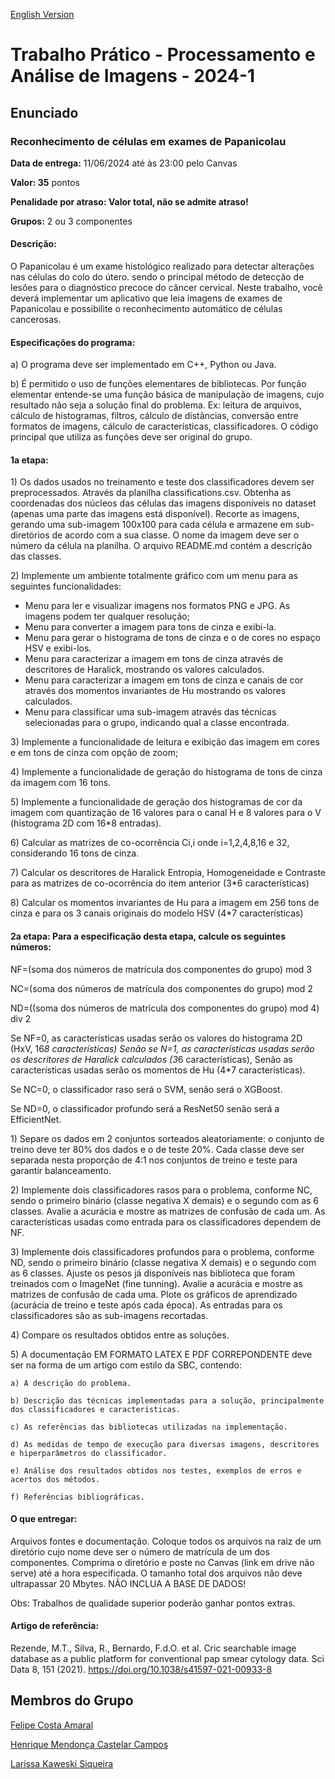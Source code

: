 [English Version](README.EN.md)

# Trabalho Prático - Processamento e Análise de Imagens - 2024-1

## Enunciado

### Reconhecimento de células em exames de Papanicolau

**Data de entrega:** 11/06/2024 até às 23:00 pelo Canvas

**Valor: 35** pontos

**Penalidade por atraso: Valor total, não se admite atraso!**

**Grupos:** 2 ou 3 componentes

#### Descrição:

O Papanicolau é um exame histológico realizado para detectar alterações nas células do colo do útero. sendo o principal método de detecção de lesões para o diagnóstico precoce do câncer cervical. Neste trabalho, você deverá implementar um aplicativo que leia imagens de exames de Papanicolau e possibilite o reconhecimento automático de células cancerosas.

#### Especificações do programa:

a) O programa deve ser implementado em C++, Python ou Java.

b) É permitido o uso de funções elementares de bibliotecas. Por função elementar entende-se uma função básica de manipulação de imagens, cujo resultado não seja a solução final do problema. Ex: leitura de arquivos, cálculo de histogramas, filtros, cálculo de distâncias, conversão entre formatos de imagens, cálculo de características, classificadores. O código principal que utiliza as funções deve ser original do grupo.

#### 1a etapa:

1\) Os dados usados no treinamento e teste dos classificadores devem ser preprocessados. Através da planilha classifications.csv. Obtenha as coordenadas dos núcleos das células das imagens disponíveis no dataset (apenas uma parte das imagens está disponível). Recorte as imagens, gerando uma sub-imagem 100x100 para cada célula e armazene em sub-diretórios de acordo com a sua classe. O nome da imagem deve ser o número da célula na planilha. O arquivo README.md contém a descrição das classes.

2\) Implemente um ambiente totalmente gráfico com um menu para as seguintes funcionalidades:

- Menu para ler e visualizar imagens nos formatos PNG e JPG. As imagens podem ter qualquer resolução; 
- Menu para converter a imagem para tons de cinza e exibi-la. 
- Menu para gerar o histograma de tons de cinza e o de cores no espaço HSV e exibi-los. 
- Menu para caracterizar a imagem em tons de cinza através de descritores de Haralick, mostrando os valores calculados. 
- Menu para caracterizar a imagem em tons de cinza e canais de cor através dos momentos invariantes de Hu mostrando os valores calculados. 
- Menu para classificar uma sub-imagem através das técnicas selecionadas para o grupo, indicando qual a classe encontrada.

3\) Implemente a funcionalidade de leitura e exibição das imagem em cores e em tons de cinza com opção de zoom;

4\) Implemente a funcionalidade de geração do histograma de tons de cinza da imagem com 16 tons.

5\) Implemente a funcionalidade de geração dos histogramas de cor da imagem com quantização de 16 valores para o canal H e 8 valores para o V (histograma 2D com 16*8 entradas).

6\) Calcular as matrizes de co-ocorrência Ci,i onde i=1,2,4,8,16 e 32, considerando 16 tons de cinza.

7\) Calcular os descritores de Haralick Entropia, Homogeneidade e Contraste para as matrizes de co-ocorrência do item anterior (3*6 características)

8\) Calcular os momentos invariantes de Hu para a imagem em 256 tons de cinza e para os 3 canais originais do modelo HSV (4*7 características)

#### 2a etapa: Para a especificação desta etapa, calcule os seguintes números:

NF=(soma dos números de matrícula dos componentes do grupo) mod 3

NC=(soma dos números de matrícula dos componentes do grupo) mod 2

ND=((soma dos números de matrícula dos componentes do grupo) mod 4) div 2

Se NF=0, as características usadas serão os valores do histograma 2D (HxV, 16*8 características) Senão se N=1, as características usadas serão os descritores de Haralick calculados (3*6 características), Senão as características usadas serão os momentos de Hu (4*7 características).

Se NC=0, o classificador raso será o SVM, senão será o XGBoost.

Se ND=0, o classificador profundo será a ResNet50 senão será a EfficientNet.

1\) Separe os dados em 2 conjuntos sorteados aleatoriamente: o conjunto de treino deve ter 80% dos dados e o de teste 20%. Cada classe deve ser separada nesta proporção de 4:1 nos conjuntos de treino e teste para garantir balanceamento.

2\) Implemente dois classificadores rasos para o problema, conforme NC, sendo o primeiro binário (classe negativa X demais) e o segundo com as 6 classes. Avalie a acurácia e mostre as matrizes de confusão de cada um. As características usadas como entrada para os classificadores dependem de NF.

3\) Implemente dois classificadores profundos para o problema, conforme ND, sendo o primeiro binário (classe negativa X demais) e o segundo com as 6 classes. Ajuste os pesos já disponíveis nas biblioteca que foram treinados com o ImageNet (fine tunning). Avalie a acurácia e mostre as matrizes de confusão de cada uma. Plote os gráficos de aprendizado (acurácia de treino e teste após cada época). As entradas para os classificadores são as sub-imagens recortadas.

4\) Compare os resultados obtidos entre as soluções.

5\) A documentação EM FORMATO LATEX E PDF CORREPONDENTE deve ser na forma de um artigo com estilo da SBC, contendo:

    a) A descrição do problema.

    b) Descrição das técnicas implementadas para a solução, principalmente dos classificadores e características.

    c) As referências das bibliotecas utilizadas na implementação.

    d) As medidas de tempo de execução para diversas imagens, descritores e hiperparâmetros do classificador.

    e) Análise dos resultados obtidos nos testes, exemplos de erros e acertos dos métodos.

    f) Referências bibliográficas.

#### O que entregar:

Arquivos fontes e documentação. Coloque todos os arquivos na raiz de um diretório cujo nome deve ser o número de matrícula de um dos componentes. Comprima o diretório e poste no Canvas (link em drive não serve) até a hora especificada. O tamanho total dos arquivos não deve ultrapassar 20 Mbytes. NÃO INCLUA A BASE DE DADOS!
   
Obs: Trabalhos de qualidade superior poderão ganhar pontos extras.

#### Artigo de referência:

Rezende, M.T., Silva, R., Bernardo, F.d.O. et al. Cric searchable image database as a public platform for conventional pap smear cytology data. Sci Data 8, 151 (2021). https://doi.org/10.1038/s41597-021-00933-8

## Membros do Grupo

[Felipe Costa Amaral](https://github.com/Flipecs)

[Henrique Mendonça Castelar Campos](https://github.com/Henriquemcc)

[Larissa Kaweski Siqueira](https://github.com/larissakaweski)